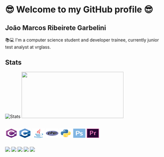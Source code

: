 # 😎 Welcome to my GitHub profile 😎
##  João Marcos Ribeirete Garbelini

📚💻 I'm a computer science student and developer trainee, currently junior test analyst at vrglass. 

## Stats
![Stats](https://github-readme-stats.vercel.app/api?username=joaomarcosribeiretee&theme=radical&hide=stars,prs,issues,contribs)   <a href="https://github.com/joaomarcosribeiretee"><img height="150em" width=330em  src="https://github-readme-stats.vercel.app/api/top-langs/?username=joaomarcosribeiretee&layout=compact&langs_count=7&theme=radical"></a> 

<div style="display: inline_block"><br>
  <img align="center" alt="Rafa-Js" height="30" width="40" src="https://github.com/devicons/devicon/blob/master/icons/csharp/csharp-original.svg">
  <img align="center" alt="Rafa-Ts" height="30" width="40" src="https://github.com/devicons/devicon/blob/master/icons/cplusplus/cplusplus-original.svg">
  <img align="center" alt="Rafa-React" height="30" width="40" src="https://github.com/devicons/devicon/blob/master/icons/java/java-original.svg">
  <img align="center" alt="Rafa-CSS" height="30" width="40" src="https://github.com/devicons/devicon/blob/master/icons/php/php-original.svg">
  <img align="center" alt="Rafa-Csharp" height="30" width="40" src="https://github.com/devicons/devicon/blob/master/icons/python/python-original.svg">
  <img align="center" alt="Rafa-HTML" height="30" width="40" src="https://github.com/devicons/devicon/blob/master/icons/photoshop/photoshop-plain.svg">
  <img align="center" alt="Rafa-Python" height="30" width="40" src="https://github.com/devicons/devicon/blob/master/icons/premierepro/premierepro-original.svg">
</div>
  
  ##
 
<div> 
  <a href="https://www.linkedin.com/in/joaomarcosribeirete/" target="_blank"><img src="https://img.shields.io/badge/-LinkedIn-%230077B5?style=for-the-badge&logo=linkedin&logoColor=white" target="_blank"></a>
  <a href="https://www.instagram.com/joaomarcosribeirete/" target="_blank"><img src="https://img.shields.io/badge/-Instagram-%23E4405F?style=for-the-badge&logo=instagram&logoColor=white" target="_blank"></a>
  <a href="https://discord.gg/wagxzStdcR" target="_blank"><img src="https://img.shields.io/badge/Discord-7289DA?style=for-the-badge&logo=discord&logoColor=white" target="_blank"></a> 
  <a href = "mailto:jmribeirete@hotmail.com"><img src="https://img.shields.io/badge/Microsoft_Outlook-0078D4?style=for-the-badge&logo=microsoft-outlook&logoColor=white" target="_blank"></a>
  <a href = "mailto:jmgarbelini82@gmail.com"><img src="https://img.shields.io/badge/-Gmail-%23333?style=for-the-badge&logo=gmail&logoColor=white" target="_blank"></a> 
  
</div>
